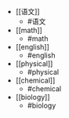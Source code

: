 - [[语文]]
	- #语文
- [[math]]
	- #math
- [[english]]
	- #english
- [[physical]]
	- #physical
- [[chemical]]
	- #chemical
- [[biology]]
	- #biology